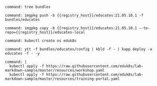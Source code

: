 ```terminal:execute
command: tree bundles
```

```terminal:execute
command: imgpkg push -b {{registry_host}}/educates:21.05.10.1 -f bundles/educates
```

```terminal:execute
command: imgpkg copy -b {{registry_host}}/educates:21.05.10.1 --to-repo={{registry_host}}/educates-local
```

```terminal:execute
command: kubectl create ns eduk8s
```

```terminal:execute
command: ytt -f bundles/educates/config | kbld -f - | kapp deploy -a educates -f - -y
```

```terminal:execute
command: |
  kubectl apply -f https://raw.githubusercontent.com/eduk8s/lab-markdown-sample/master/resources/workshop.yaml
  kubectl apply -f https://raw.githubusercontent.com/eduk8s/lab-markdown-sample/master/resources/training-portal.yaml
```
